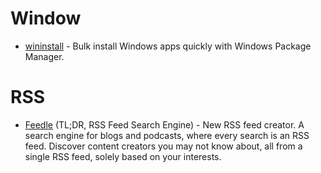 # Window

-   [wininstall](https://winstall.app/) - Bulk install Windows apps quickly with Windows Package Manager.

# RSS

-   [Feedle](https://feedle.world/) (TL;DR, RSS Feed Search Engine) - New RSS feed creator. A search engine for blogs and podcasts, where every search is an RSS feed. Discover content creators you may not know about, all from a single RSS feed, solely based on your interests.
